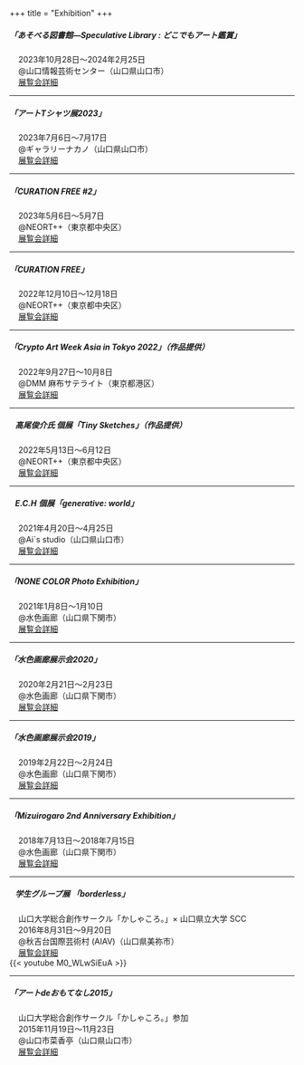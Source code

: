 +++
title = "Exhibition"
+++

##### 「あそべる図書館—Speculative Library : どこでもアート鑑賞」  
&nbsp;&nbsp;&nbsp;&nbsp;2023年10月28日〜2024年2月25日  
&nbsp;&nbsp;&nbsp;&nbsp;@山口情報芸術センター（山口県山口市）  
&nbsp;&nbsp;&nbsp;&nbsp;[展覧会詳細](https://www.ycam.jp/events/2023/speculative-library/)  

***

##### 「アートTシャツ展2023」  
&nbsp;&nbsp;&nbsp;&nbsp;2023年7月6日〜7月17日  
&nbsp;&nbsp;&nbsp;&nbsp;@ギャラリーナカノ（山口県山口市）  
&nbsp;&nbsp;&nbsp;&nbsp;[展覧会詳細](https://www.facebook.com/Gyararinakano/posts/pfbid02oKedkbzJBv4875pxoTPRxTC6gmRBsmm8ChxXjVqXJQJDaMasb7TaXb7dKuiP6LUTl)  

***

##### 「CURATION FREE #2」  
&nbsp;&nbsp;&nbsp;&nbsp;2023年5月6日〜5月7日  
&nbsp;&nbsp;&nbsp;&nbsp;@NEORT++（東京都中央区）  
&nbsp;&nbsp;&nbsp;&nbsp;[展覧会詳細](https://neort.io/challenge/ch4hvjsn70rhlpf0n460) 

***

##### 「CURATION FREE」  
&nbsp;&nbsp;&nbsp;&nbsp;2022年12月10日〜12月18日  
&nbsp;&nbsp;&nbsp;&nbsp;@NEORT++（東京都中央区）  
&nbsp;&nbsp;&nbsp;&nbsp;[展覧会詳細](https://two.neort.io/ja/exhibitions/curation_free)  

***

##### 「Crypto Art Week Asia in Tokyo 2022」（作品提供）  
&nbsp;&nbsp;&nbsp;&nbsp;2022年9月27日〜10月8日  
&nbsp;&nbsp;&nbsp;&nbsp;@DMM 麻布サテライト（東京都港区）  
&nbsp;&nbsp;&nbsp;&nbsp;[展覧会詳細](https://2022.cawa.tokyo/)  

***

##### &nbsp;&nbsp;&nbsp;高尾俊介氏 個展「Tiny Sketches」（作品提供）  
&nbsp;&nbsp;&nbsp;&nbsp;2022年5月13日〜6月12日  
&nbsp;&nbsp;&nbsp;&nbsp;@NEORT++（東京都中央区）  
&nbsp;&nbsp;&nbsp;&nbsp;[展覧会詳細](https://tinysketches.neort.io/ja)  

***

##### &nbsp;&nbsp;&nbsp;E.C.H 個展「generative: world」  
&nbsp;&nbsp;&nbsp;&nbsp;2021年4月20日〜4月25日  
&nbsp;&nbsp;&nbsp;&nbsp;@Ai`s studio（山口県山口市）  
&nbsp;&nbsp;&nbsp;&nbsp;[展覧会詳細](https://www.facebook.com/ma.ai.studio/posts/pfbid02FsZU4Do7cyD8hmNy6iiTMBow1jjeMQWVh9NZokqS12qcXBNmEKd2C5TtBqHgKM8kl)  

***

##### 「NONE COLOR Photo Exhibition」  
&nbsp;&nbsp;&nbsp;&nbsp;2021年1月8日～1月10日  
&nbsp;&nbsp;&nbsp;&nbsp;@水色画廊（山口県下関市）  
&nbsp;&nbsp;&nbsp;&nbsp;[展覧会詳細](https://fb.me/e/Xw7rq7j0)  

***

##### 「水色画廊展示会2020」  
&nbsp;&nbsp;&nbsp;&nbsp;2020年2月21日～2月23日  
&nbsp;&nbsp;&nbsp;&nbsp;@水色画廊（山口県下関市）  
&nbsp;&nbsp;&nbsp;&nbsp;[展覧会詳細](https://twitter.com/mizuirogaro/status/1223558356482183169)  

***

##### 「水色画廊展示会2019」  
&nbsp;&nbsp;&nbsp;&nbsp;2019年2月22日～2月24日  
&nbsp;&nbsp;&nbsp;&nbsp;@水色画廊（山口県下関市）  
&nbsp;&nbsp;&nbsp;&nbsp;[展覧会詳細](https://taisa.hatenablog.jp/entry/mizuirogaroexhibition2019)  

***

##### 「Mizuirogaro 2nd Anniversary Exhibition」  
&nbsp;&nbsp;&nbsp;&nbsp;2018年7月13日～2018年7月15日  
&nbsp;&nbsp;&nbsp;&nbsp;@水色画廊（山口県下関市）  
&nbsp;&nbsp;&nbsp;&nbsp;[展覧会詳細](https://fb.me/e/gtZjo7m3S)  

***

##### &nbsp;&nbsp;&nbsp;学生グループ展 「borderless」  
&nbsp;&nbsp;&nbsp;&nbsp;山口大学総合創作サークル「かしゃころ。」× 山口県立大学 SCC  
&nbsp;&nbsp;&nbsp;&nbsp;2016年8月31日～9月20日  
&nbsp;&nbsp;&nbsp;&nbsp;@秋吉台国際芸術村 (AIAV)（山口県美祢市）  
&nbsp;&nbsp;&nbsp;&nbsp;[展覧会詳細](https://aiav.jp/4541/)  
{{< youtube M0_WLwSiEuA >}}  

***

##### 「アートdeおもてなし2015」  
&nbsp;&nbsp;&nbsp;&nbsp;山口大学総合創作サークル「かしゃころ。」参加  
&nbsp;&nbsp;&nbsp;&nbsp;2015年11月19日～11月23日  
&nbsp;&nbsp;&nbsp;&nbsp;@山口市菜香亭（山口県山口市）  
&nbsp;&nbsp;&nbsp;&nbsp;[展覧会詳細](http://lookyamaguchi.blog70.fc2.com/blog-entry-711.html?sp)